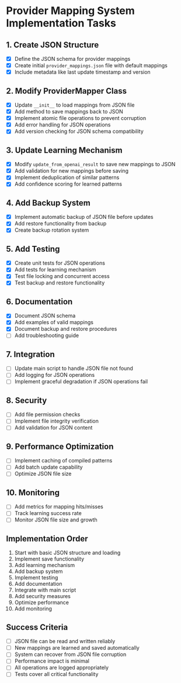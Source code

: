 # Provider Mapping System Implementation Tasks

## 1. Create JSON Structure
- [x] Define the JSON schema for provider mappings
- [x] Create initial `provider_mappings.json` file with default mappings
- [x] Include metadata like last update timestamp and version

## 2. Modify ProviderMapper Class
- [x] Update `__init__` to load mappings from JSON file
- [x] Add method to save mappings back to JSON
- [x] Implement atomic file operations to prevent corruption
- [x] Add error handling for JSON operations
- [x] Add version checking for JSON schema compatibility

## 3. Update Learning Mechanism
- [x] Modify `update_from_openai_result` to save new mappings to JSON
- [x] Add validation for new mappings before saving
- [x] Implement deduplication of similar patterns
- [x] Add confidence scoring for learned patterns

## 4. Add Backup System
- [x] Implement automatic backup of JSON file before updates
- [x] Add restore functionality from backup
- [x] Create backup rotation system

## 5. Add Testing
- [x] Create unit tests for JSON operations
- [x] Add tests for learning mechanism
- [x] Test file locking and concurrent access
- [x] Test backup and restore functionality

## 6. Documentation
- [x] Document JSON schema
- [x] Add examples of valid mappings
- [x] Document backup and restore procedures
- [ ] Add troubleshooting guide

## 7. Integration
- [ ] Update main script to handle JSON file not found
- [ ] Add logging for JSON operations
- [ ] Implement graceful degradation if JSON operations fail

## 8. Security
- [ ] Add file permission checks
- [ ] Implement file integrity verification
- [ ] Add validation for JSON content

## 9. Performance Optimization
- [ ] Implement caching of compiled patterns
- [ ] Add batch update capability
- [ ] Optimize JSON file size

## 10. Monitoring
- [ ] Add metrics for mapping hits/misses
- [ ] Track learning success rate
- [ ] Monitor JSON file size and growth

## Implementation Order
1. Start with basic JSON structure and loading
2. Implement save functionality
3. Add learning mechanism
4. Add backup system
5. Implement testing
6. Add documentation
7. Integrate with main script
8. Add security measures
9. Optimize performance
10. Add monitoring

## Success Criteria
- [ ] JSON file can be read and written reliably
- [ ] New mappings are learned and saved automatically
- [ ] System can recover from JSON file corruption
- [ ] Performance impact is minimal
- [ ] All operations are logged appropriately
- [ ] Tests cover all critical functionality 